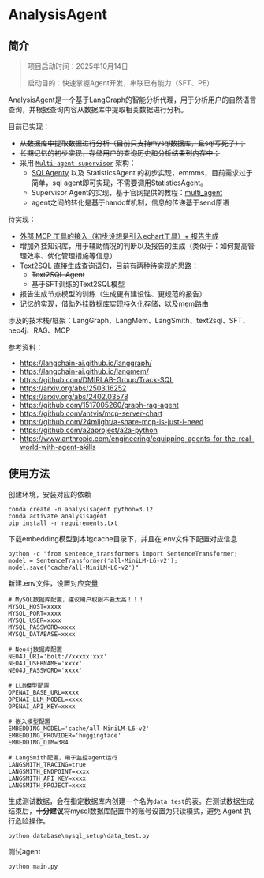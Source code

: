 # AnalysisAgent

## 简介
> 项目启动时间：2025年10月14日
> 
> 启动目的：快速掌握Agent开发，串联已有能力（SFT、PE）

AnalysisAgent是一个基于LangGraph的智能分析代理，用于分析用户的自然语言查询，并根据查询内容从数据库中提取相关数据进行分析。


目前已实现：
- ~~从数据库中提取数据进行分析（目前只支持mysql数据库，且sql写死了）；~~
- ~~长期记忆的初步实现，存储用户的查询历史和分析结果到内存中；~~
- 采用 [`Multi-agent supervisor`](https://langchain-ai.github.io/langgraph/tutorials/multi_agent/agent_supervisor/#2-create-supervisor-with-langgraph-supervisor) 架构：
  - [SQLAgenty](https://langchain-ai.github.io/langgraph/tutorials/sql/sql-agent/) 以及 StatisticsAgent 的初步实现，emmms，目前需求过于简单，sql agent即可实现，不需要调用StatisticsAgent。
  - Supervisor Agent的实现，基于官网提供的教程：[multi_agent](https://langchain-ai.github.io/langgraph/tutorials/multi_agent/agent_supervisor/#research-agent)
  - agent之间的转化是基于handoff机制，信息的传递基于send原语


待实现：
- <u>外部 MCP 工具的接入（初步设想是引入echart工具）+ 报告生成</u>
- 增加外挂知识库，用于辅助情况的判断以及报告的生成（类似于：如何提高管理效率、优化管理措施等信息）
- Text2SQL 直接生成查询语句，目前有两种待实现的思路：
  - ~~Text2SQL Agent~~
  - 基于SFT训练的Text2SQL模型
- 报告生成节点模型的训练（生成更有建设性、更规范的报告）
- 记忆的实现，借助外挂数据库实现持久化存储，以及[mem路由](https://arxiv.org/abs/2508.04903)


涉及的技术栈/框架：LangGraph、LangMem、LangSmith、text2sql、SFT、neo4j、RAG、MCP


参考资料：
- https://langchain-ai.github.io/langgraph/
- https://langchain-ai.github.io/langmem/
- https://github.com/DMIRLAB-Group/Track-SQL
- https://arxiv.org/abs/2503.16252
- https://arxiv.org/abs/2402.03578
- https://github.com/1517005260/graph-rag-agent
- https://github.com/antvis/mcp-server-chart
- https://github.com/24mlight/a-share-mcp-is-just-i-need
- https://github.com/a2aproject/a2a-python
- https://www.anthropic.com/engineering/equipping-agents-for-the-real-world-with-agent-skills


## 使用方法
创建环境，安装对应的依赖
```
conda create -n analysisagent python=3.12
conda activate analysisagent
pip install -r requirements.txt
```

下载embedding模型到本地cache目录下，并且在.env文件下配置对应信息
```
python -c "from sentence_transformers import SentenceTransformer; model = SentenceTransformer('all-MiniLM-L6-v2'); model.save('cache/all-MiniLM-L6-v2')"
```

新建.env文件，设置对应变量
```
# MySQL数据库配置，建议用户权限不要太高！！！
MYSQL_HOST=xxxx
MYSQL_PORT=xxxx
MYSQL_USER=xxxx
MYSQL_PASSWORD=xxxx
MYSQL_DATABASE=xxxx

# Neo4j数据库配置
NEO4J_URI='bolt://xxxxx:xxx'
NEO4J_USERNAME='xxxx'
NEO4J_PASSWORD='xxxx'

# LLM模型配置
OPENAI_BASE_URL=xxxx
OPENAI_LLM_MODEL=xxxx
OPENAI_API_KEY=xxxx

# 嵌入模型配置
EMBEDDING_MODEL='cache/all-MiniLM-L6-v2'
EMBEDDING_PROVIDER='huggingface'
EMBEDDING_DIM=384

# LangSmith配置，用于监控agent运行
LANGSMITH_TRACING=true
LANGSMITH_ENDPOINT=xxxx
LANGSMITH_API_KEY=xxxx
LANGSMITH_PROJECT=xxxx
```

生成测试数据，会在指定数据库内创建一个名为`data_test`的表。在测试数据生成结束后，**十分建议**将mysql数据库配置中的账号设置为只读模式，避免 Agent 执行危险操作。
```
python database\mysql_setup\data_test.py
```

测试agent
```
python main.py
```